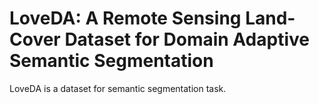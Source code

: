 # LoveDA: A Remote Sensing Land-Cover Dataset for Domain Adaptive Semantic Segmentation

LoveDA is a dataset for semantic segmentation task.